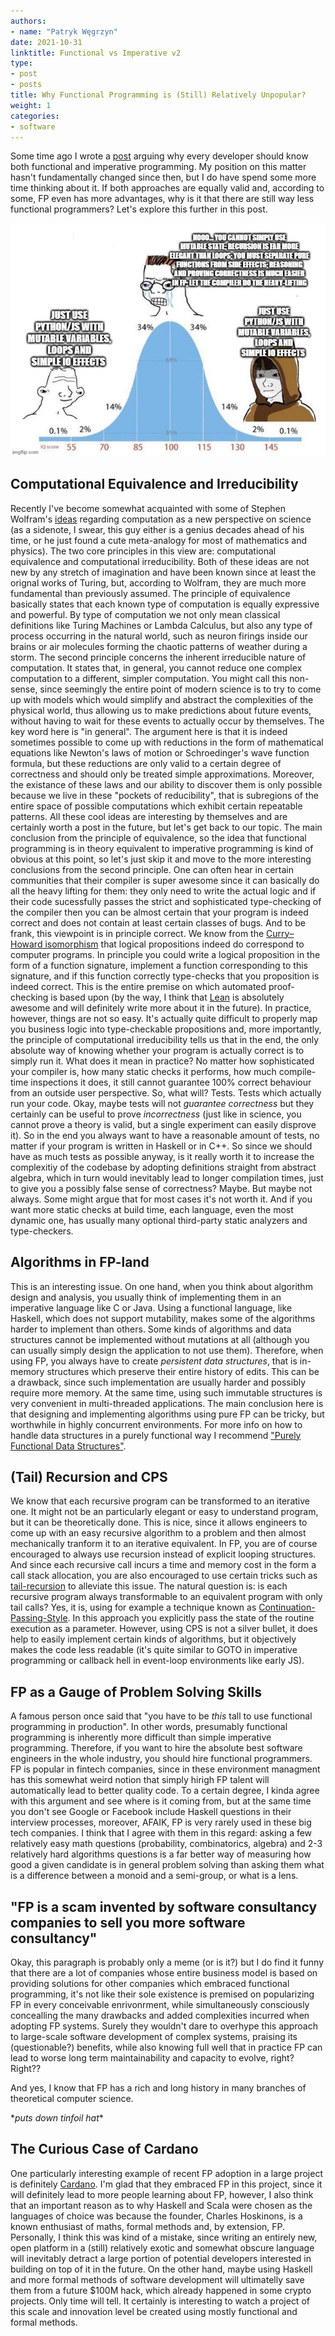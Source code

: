 ```yaml
---
authors:
- name: "Patryk Węgrzyn"
date: 2021-10-31
linktitle: Functional vs Imperative v2
type:
- post 
- posts
title: Why Functional Programming is (Still) Relatively Unpopular?
weight: 1
categories:
- software
---
```


Some time ago I wrote a [post](https://pwegrzyn.com/2021/why-learn-functional-and-imperative/) arguing why every developer should know both functional and imperative programming. My position on this matter hasn't fundamentally changed since then, but I do have spend some more time thinking about it. If both approaches are equally valid and, according to some, FP even has more advantages, why is it that there are still way less functional programmers? Let's explore this further in this post.

![Shots fired](/images/fp.jpg)

## Computational Equivalence and Irreducibility
Recently I've become somewhat acquainted with some of Stephen Wolfram's [ideas](https://writings.stephenwolfram.com/2017/05/a-new-kind-of-science-a-15-year-view/) regarding computation as a new perspective on science (as a sidenote, I swear, this guy either is a genius decades ahead of his time, or he just found a cute meta-analogy for most of mathematics and physics). The two core principles in this view are: computational equivalence and computational irreducibility. Both of these ideas are not new by any stretch of imagination and have been known since at least the orignal works of Turing, but, according to Wolfram, they are much more fundamental than previously assumed. The principle of equivalence basically states that each known type of computation is equally expressive and powerful. By type of computation we not only mean classical  definitions like Turing Machines or Lambda Calculus, but also any type of process occurring in the natural world, such as neuron firings inside our brains or air molecules forming the chaotic patterns of weather during a storm. The second principle concerns the inherent irreducible nature of computation. It states that, in general, you cannot reduce one complex computation to a different, simpler computation. You might call this non-sense, since seemingly the entire point of modern science is to try to come up with models which would simplify and abstract the complexities of the physical world, thus allowing us to make predictions about future events, without having to wait for these events to actually occur by themselves. The key word here is "in general". The argument here is that it is indeed sometimes possible to come up with reductions in the form of mathematical equations like Newton's laws of motion or Schroedinger's wave function formula, but these reductions are only valid to a certain degree of correctness and should only be treated simple approximations. Moreover, the existance of these laws and our ability to discover them is only possible because we live in these "pockets of reducibility", that is subregions of the entire space of possible computations which exhibit certain repeatable patterns. All these cool ideas are interesting by themselves and are certainly worth a post in the future, but let's get back to our topic. The main conclusion from the principle of equivalence, so the idea that functional programming is in theory equivalent to imperative programming is kind of obvious at this point, so let's just skip it and move to the more interesting conclusions from the second principle. One can often hear in certain communities that their compiler is super awesome since it can basically do all the heavy lifting for them: they only need to write the actual logic and if their code sucessfully passes the strict and sophisticated type-checking of the compiler then you can be almost certain that your program is indeed correct and does not contain at least certain classes of bugs. And to be frank, this viewpoint is in principle correct. We know from the [Curry–Howard isomorphism](https://en.wikipedia.org/wiki/Curry%E2%80%93Howard_correspondence) that logical propositions indeed do correspond to computer programs. In principle you could write a logical proposition in the form of a function signature, implement a function corresponding to this signature, and if this function correctly type-checks that you proposition is indeed correct. This is the entire premise on which automated proof-checking is based upon (by the way, I think that [Lean](https://leanprover.github.io/) is absolutely awesome and will definitely write more about it in the future). In practice, however, things are not so easy. It's actually quite difficult to properly map you business logic into type-checkable propositions and, more importantly, the principle of computational irreducibility tells us that in the end, the only absolute way of knowing whether your program is actually correct is to simply run it. What does it mean in practice? No matter how sophisticated your compiler is, how many static checks it performs, how much compile-time inspections it does, it still cannot guarantee 100% correct behaviour from an outside user perspective. So, what will? Tests. Tests which actually run your code. Okay, maybe tests will not *guarantee correctness* but they certainly can be useful to prove *incorrectness* (just like in science, you cannot prove a theory is valid, but a single experiment can easily disprove it). So in the end you always want to have a reasonable amount of tests, no matter if your program is written in Haskell or in C++. So since we should have as much tests as possible anyway, is it really worth it to increase the complexitiy of the codebase by adopting definitions straight from abstract algebra, which in turn would inevitably lead to longer compilation times, just to give you a possibly false sense of correctness? Maybe. But maybe not always. Some might argue that for most cases it's not worth it. And if you want more static checks at build time, each language, even the most dynamic one, has usually many optional third-party static analyzers and type-checkers.

## Algorithms in FP-land
This is an interesting issue. On one hand, when you think about algorithm design and analysis, you usually think of implementing them in an imperative language like C or Java. Using a functional language, like Haskell, which does not support mutability, makes some of the algorithms harder to implement than others. Some kinds of algorithms and data structures cannot be implemented without mutations at all (although you can usually simply design the application to not use them). Therefore, when using FP, you always have to create *persistent data structures*, that is in-memory structures which preserve their entire history of edits. This can be a drawback, since such implementation are usually harder and possibly require more memory. At the same time, using such immutable structures is very convenient in multi-threaded applications. The main conclusion here is that designing and implementing algorithms using pure FP can be tricky, but worthwhile in highly concurrent environments. For more info on how to handle data structures in a purely functional way I recommend ["Purely Functional Data Structures"](https://www.amazon.com/Purely-Functional-Data-Structures-Okasaki/dp/0521663504).

## (Tail) Recursion and CPS
We know that each recursive program can be transformed to an iterative one. It might not be an particularly elegant or easy to understand program, but it can be theoretically done. This is nice, since it allows engineers to come up with an easy recursive algorithm to a problem and then almost mechanically tranform it to an iterative equivalent. In FP, you are of course encouraged to always use recursion instead of explicit looping structures. And since each recursive call incurs a time and memory cost in the form a call stack allocation, you are also encouraged to use certain tricks such as [tail-recursion](https://en.wikipedia.org/wiki/Tail_call) to alleviate this issue. The natural question is: is each recursive program always transformable to an equivalent program with only tail calls? Yes, it is, using for example a technique known as [Continuation-Passing-Style](https://en.wikipedia.org/wiki/Continuation-passing_style). In this approach you explicitly pass the state of the routine execution as a parameter. However, using CPS is not a silver bullet, it does help to easily implement certain kinds of algorithms, but it objectively makes the code less readable (it's quite similar to GOTO in imperative programming or callback hell in event-loop environments like early JS).

## FP as a Gauge of Problem Solving Skills
A famous person once said that "you have to be *this* tall to use functional programming in production". In other words, presumably functional programming is inherently more difficult than simple imperative programming. Therefore, if you want to hire the absolute best software engineers in the whole industry, you should hire functional programmers. FP is popular in fintech companies, since in these environment managment has this somewhat weird notion that simply hirigh FP talent will automatically lead to better quality code. To a certain degree, I kinda agree with this argument and see where is it coming from, but at the same time you don't see Google or Facebook include Haskell questions in their interview processes, moreover, AFAIK, FP is very rarely used in these big tech companies. I think that I agree with them in this regard: asking a few relatively easy math questions (probability, combinatorics, algebra) and 2-3 relatively hard algorithms questions is a far better way of measuring how good a given candidate is in general problem solving than asking them what is a difference between a monoid and a semi-group, or what is a lens.

## "FP is a scam invented by software consultancy companies to sell you more software consultancy"
Okay, this paragraph is probably only a meme (or is it?) but I do find it funny that there are a lot of companies whose entire business model is based on providing solutions for other companies which embraced functional programming, it's not like their sole existence is premised on popularizing FP in every conceivable enrivonrment, while simultaneously consciously concealling the many drawbacks and added complexities incurred when adopting FP systems. Surely they wouldn't dare to overhype this approach to large-scale software development of complex systems, praising its (questionable?) benefits, while also knowing full well that in practice FP can lead to worse long term maintainability and capacity to evolve, right? Right??

And yes, I know that FP has a rich and long history in many branches of theoretical computer science.

\**puts down tinfoil hat*\*

## The Curious Case of Cardano
One particularly interesting example of recent FP adoption in a large project is definitely [Cardano](https://cardano.org/). I'm glad that they embraced FP in this project, since it will definitely lead to more people learning about FP, however, I also think that an important reason as to why Haskell and Scala were chosen as the languages of choice was because the founder, Charles Hoskinons, is a known enthusiast of maths, formal methods and, by extension, FP. Personally, I think this was kind of a mistake, since writing an entirely new, open platform in a (still) relatively exotic and somewhat obscure language will inevitably detract a large portion of potential developers interested in building on top of it in the future. On the other hand, maybe using Haskell and more formal methods of software development will ultimatelly save them from a future $100M hack, which already happened in some crypto projects. Only time will tell. It certainly is interesting to watch a project of this scale and innovation level be created using mostly functional and formal methods.